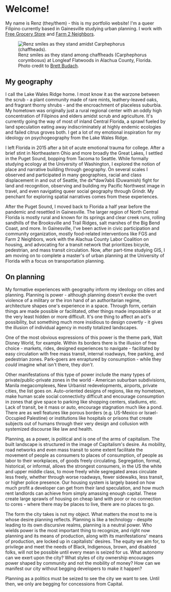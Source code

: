 # Welcome!

My name is Renz (they/them) - this is my portfolio website! I'm a queer Filipino currently based in Gainesville studying urban planning. I work with [Free Grocery Store](https://gnvfgs.org) and [Farm 2 Neighbors](https://instagram.com/farm2n).

<figure>
    <img src="/media/renz-in-carphephorus.jpg" alt="Renz smiles as they stand amidst Carphephorus (chaffheads).">
    <figcaption>Renz smiles as they stand among chaffheads (Carphephorus corymbosus) at Longleaf Flatwoods in Alachua County, Florida. Photo credit to <a href="https://instagram.com/brettbudach">Brett Budach</a>.</figcaption>
</figure>

## My geography

I call the Lake Wales Ridge home. I most know it as the warzone between the scrub - a plant community made of rare mints, leathery-leaved oaks, and fragrant thorny shrubs - and the encroachment of placeless suburbia. My hometown was originally just a rural regional center with an oddly high concentration of Filipinos and elders amidst scrub and agriculture. It's currently going the way of most of inland Central Florida, a sprawl fueled by land speculation eating away indiscriminately at highly endemic ecologies and failed citrus groves both. I get a lot of my emotional inspiration for my ideology on psychogeography from the Lake Wales Ridge.

I left Florida in 2015 after a bit of acute emotional trauma for college. After a brief stint in Northeastern Ohio and more broadly the Great Lakes, I settled in the Puget Sound, bopping from Tacoma to Seattle. While formally studying ecology at the University of Washington, I explored the notion of place and narrative building through geography. On several scales I observed and participated in many geographies, racial and class displacement in and out of Seattle, the dxʷdəwʔabš (Duwamish) fight for land and recognition, observing and building my Pacific Northwest image in travel, and even navigating queer social geography through Grindr. My penchant for exploring spatial narratives comes from these experiences.

After the Puget Sound, I moved back to Florida a half year before the pandemic and resettled in Gainesville. The larger region of North Central Florida is mostly rural and known for its springs and clear creek runs, rolling sandhills of the Brooksville and Trail Ridges, salt marshes of the Big Bend Coast, and more. In Gainesville, I've been active in civic participation and community organization, mostly food-related interventions like FGS and Farm 2 Neighbors, work with the Alachua County Labor Coalition on housing, and advocating for a transit network that prioritizes bicycle, pedestrian, and mass transit circulation. Now, after part-time studying GIS, I am moving on to complete a master's of urban planning at the University of Florida with a focus on transportation planning.

## On planning

My formative experiences with geography inform my ideology on cities and planning. Planning is power - although planning doesn't evoke the overt violence of a military or the iron hand of an authoritarian regime, architecture shapes one's experience in a space. Through form, certain things are made possible or facilitated, other things made impossible or at the very least hidden or more difficult. It's one thing to affect an act's possibility, but something much more insidious to design covertly - it gives the illusion of individual agency in mostly totalized landscapes.

One of the most obvious expressions of this power is the theme park, Walt Disney World, for example. Within its borders there is the illusion of free choice - markets, rides, designed experiences to navigate - facilitated by easy circulation with free mass transit, internal roadways, free parking, and pedestrian zones. Park-goers are enraptured by consumption - while they *could* imagine what isn't there, they *don't*.

Other manifestations of this type of power include the many types of private/public-private zones in the world - American suburban subdivisions, Manila megacomplexes, New Urbanist redevelopments, airports, private cities, the list goes on. Auto-oriented designs of regions, like my hometown, make human scale social connectivity difficult and encourage consumption in zones that give space to parking like shopping centers, stadiums, etc. Lack of transit, be it mass or auto, encourage stagnation much like a pond. There are as well features like porous borders (e.g. US-Mexico or Israel-Occupied Palestine) or institutions like hospitals or prisons that create subjects out of humans through their very design and collusion with systemized discourse like law and health.

Planning, as a power, is political and is one of the arms of capitalism. The built landscape is structured in the image of Capitalism's desire. As mobility, road networks and even mass transit to some extent facilitate the movement of people as consumers to places of consumption, of people as labor to their workplaces, of goods freely circulating. Segregation, formal, historical, or informal, allows the strongest consumers, in the US the white and upper middle class, to move freely while segregated areas circulate less freely, whether through worse roadways, fewer sidewalks, less transit, or higher police presence. Our housing system is largely based on how much profit a developer can get from their land speculation, and how much rent landlords can achieve from simply amassing enough capital. These create large sprawls of housing on cheap land with poor or no connection to cores - where there may be places to live, there are no places to go.

The form the city takes is not my object. What matters the most to me is whose desire planning reflects. Planning is like a technology - despite leading to its own discursive realms, planning is a neutral power. Who wields power is the most important thing to recognize, and right now planning and its means of production, along with its manifestations' means of production, are locked up in capitalists' desires. The equity we aim for, to privilege and meet the needs of Black, Indigenous, brown, and disabled folks, will not be possible until every mean is seized for us. What autonomy can we exert upon the city? What styles of city ownership encourages power shaped by community and not the mobility of money? How can we manifest our city without begging developers to make it happen?

Planning as a politics must be seized to see the city we want to see. Until then, we only are begging for concessions from Capital.
